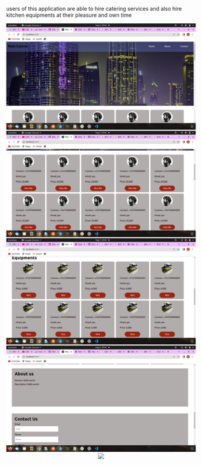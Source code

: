 users of this application are able to hire catering services and also hire kitchen equipments at their pleasure and own time
<div align="center">
    <img src="/public/images/Screenshot from 2022-08-03 20-04-13.png" width="600px"</img> 
</div>
<div align="center">
    <img src="/public/images/Screenshot from 2022-08-03 20-04-21.png" width="600px"</img> 
</div><div align="center">
    <img src="/public/images/Screenshot from 2022-08-03 20-04-26.png" width="600px"</img> 
</div><div align="center">
    <img src="/public/images/Screenshot from 2022-08-03 20-04-31.png" width="600px"</img> 
</div>
<div align="center">
    <img src="/screenshots/screen1.jpg" width="400px"</img> 
</div>